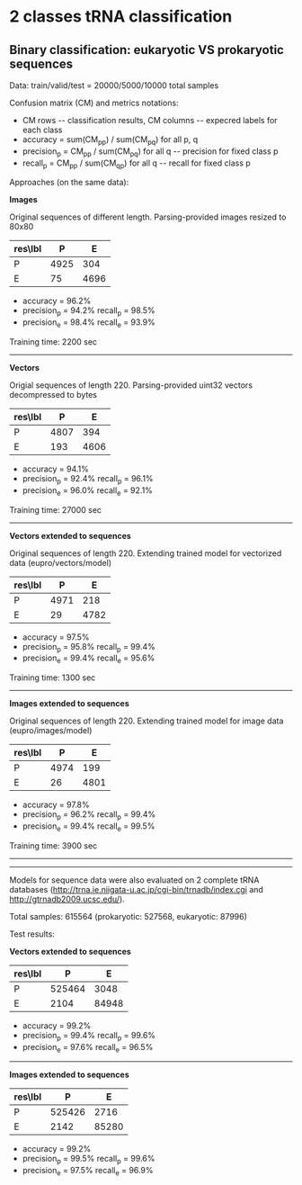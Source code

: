 # 2 classes tRNA classification

## Binary classification: eukaryotic VS prokaryotic sequences

Data: train/valid/test = 20000/5000/10000 total samples

Confusion matrix (CM) and metrics notations:

  * CM rows -- classification results, CM columns -- expecred labels for each class
  * accuracy = sum(CM<sub>pp</sub>) / sum(CM<sub>pq</sub>) for all p, q 
  * precision<sub>p</sub> = CM<sub>pp</sub> / sum(CM<sub>pq</sub>) for all q -- precision for fixed class p
  * recall<sub>p</sub> = CM<sub>pp</sub> / sum(CM<sub>qp</sub>) for all q -- recall for fixed class p

Approaches (on the same data):
  
**Images** 

Original sequences of different length. Parsing-provided images resized to 80x80


| res\lbl | P    | E    |
|---------|------|------|
| P       | 4925 | 304  |
| E       | 75   | 4696 |
  
   * accuracy = 96.2%
   * precision<sub>p</sub> = 94.2%        recall<sub>p</sub> = 98.5%
   * precision<sub>e</sub> = 98.4%        recall<sub>e</sub> = 93.9%

Training time: 2200 sec
   
---------------------------------------------------------------------------------  

**Vectors**

Origial sequences of length 220. Parsing-provided uint32 vectors decompressed to bytes


| res\lbl | P    | E    |
|---------|------|------|
| P       | 4807 | 394  |
| E       | 193  | 4606 |
  
   * accuracy = 94.1%
   * precision<sub>p</sub> = 92.4%        recall<sub>p</sub> = 96.1%
   * precision<sub>e</sub> = 96.0%        recall<sub>e</sub> = 92.1%

Training time: 27000 sec

--------------------------------------------------------------------------------- 

**Vectors extended to sequences**

Original sequences of length 220. Extending trained model for vectorized data (eupro/vectors/model)


| res\lbl | P    | E    |
|---------|------|------|
| P       | 4971 | 218  |
| E       | 29   | 4782 |
  
   * accuracy = 97.5%
   * precision<sub>p</sub> = 95.8%        recall<sub>p</sub> = 99.4% 
   * precision<sub>e</sub> = 99.4%        recall<sub>e</sub> = 95.6%

Training time: 1300 sec

--------------------------------------------------------------------------------- 

**Images extended to sequences**

Original sequences of length 220. Extending trained model for image data (eupro/images/model)


| res\lbl | P    | E    |
|---------|------|------|
| P       | 4974 | 199  |
| E       | 26   | 4801 |
  
   * accuracy = 97.8%
   * precision<sub>p</sub> = 96.2%        recall<sub>p</sub> = 99.4%  
   * precision<sub>e</sub> = 99.4%        recall<sub>e</sub> = 99.5%

Training time: 3900 sec

---------------------------------------------------------------------------------
---------------------------------------------------------------------------------

Models for sequence data were also evaluated on 2 complete tRNA databases (http://trna.ie.niigata-u.ac.jp/cgi-bin/trnadb/index.cgi and http://gtrnadb2009.ucsc.edu/).

Total samples: 615564 (prokaryotic: 527568, eukaryotic: 87996)

Test results:

**Vectors extended to sequences**

| res\lbl | P    	 | E     |
|---------|--------|-------|
| P       | 525464 | 3048  |
| E       | 2104   | 84948 |
  
   * accuracy = 99.2%
   * precision<sub>p</sub> = 99.4%        recall<sub>p</sub> = 99.6% 
   * precision<sub>e</sub> = 97.6%        recall<sub>e</sub> = 96.5%
   
---------------------------------------------------------------------------------

**Images extended to sequences**

| res\lbl | P    	 | E     |
|---------|--------|-------|
| P       | 525426 | 2716  |
| E       | 2142   | 85280 |
  
   * accuracy = 99.2%
   * precision<sub>p</sub> = 99.5%        recall<sub>p</sub> = 99.6% 
   * precision<sub>e</sub> = 97.5%        recall<sub>e</sub> = 96.9%
